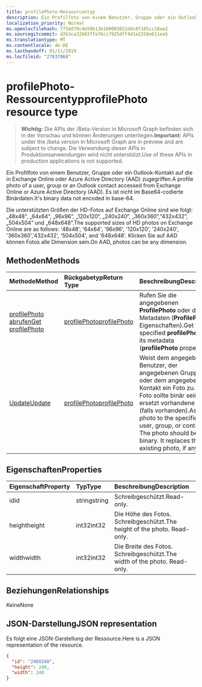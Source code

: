 ```yaml
---
title: profilePhoto-Ressourcentyp
description: Ein Profilfoto von einem Benutzer, Gruppe oder ein Outlook-Kontakt auf die in Exchange Online oder Azure Active Directory (AAD) zugegriffen. Es ist nicht im Base64-codierte Binärdaten.
localization_priority: Normal
ms.openlocfilehash: 7754d70c4e59b13b1b0003022ddc0f185cc18ae2
ms.sourcegitcommit: d2b3ca32602ffa76cc7925d7f4d1e2258e611ea5
ms.translationtype: MT
ms.contentlocale: de-DE
ms.lasthandoff: 01/11/2019
ms.locfileid: "27837068"
---
```

# <a name="profilephoto-resource-type"></a><span data-ttu-id="7dd17-104">profilePhoto-Ressourcentyp</span><span class="sxs-lookup"><span data-stu-id="7dd17-104">profilePhoto resource type</span></span>

> <span data-ttu-id="7dd17-105">**Wichtig:** Die APIs der /Beta-Version in Microsoft Graph befinden sich in der Vorschau und können Änderungen unterliegen.</span><span class="sxs-lookup"><span data-stu-id="7dd17-105">**Important:** APIs under the /beta version in Microsoft Graph are in preview and are subject to change.</span></span> <span data-ttu-id="7dd17-106">Die Verwendung dieser APIs in Produktionsanwendungen wird nicht unterstützt.</span><span class="sxs-lookup"><span data-stu-id="7dd17-106">Use of these APIs in production applications is not supported.</span></span>

<span data-ttu-id="7dd17-107">Ein Profilfoto von einem Benutzer, Gruppe oder ein Outlook-Kontakt auf die in Exchange Online oder Azure Active Directory (AAD) zugegriffen.</span><span class="sxs-lookup"><span data-stu-id="7dd17-107">A profile photo of a user, group or an Outlook contact accessed from Exchange Online or Azure Active Directory (AAD).</span></span> <span data-ttu-id="7dd17-108">Es ist nicht im Base64-codierte Binärdaten.</span><span class="sxs-lookup"><span data-stu-id="7dd17-108">It's binary data not encoded in base-64.</span></span>

<span data-ttu-id="7dd17-109">Die unterstützten Größen der HD-Fotos auf Exchange Online sind wie folgt: „48x48“, „64x64“, „96x96“, „120x120“, „240x240“, „360x360“,“432x432“, „504x504“ und „648x648“.</span><span class="sxs-lookup"><span data-stu-id="7dd17-109">The supported sizes of HD photos on Exchange Online are as follows: '48x48', '64x64', '96x96', '120x120', '240x240', '360x360','432x432', '504x504', and '648x648'.</span></span> <span data-ttu-id="7dd17-110">Klicken Sie auf AAD können Fotos alle Dimension sein.</span><span class="sxs-lookup"><span data-stu-id="7dd17-110">On AAD, photos can be any dimension.</span></span>

## <a name="methods"></a><span data-ttu-id="7dd17-111">Methoden</span><span class="sxs-lookup"><span data-stu-id="7dd17-111">Methods</span></span>

| <span data-ttu-id="7dd17-112">Methode</span><span class="sxs-lookup"><span data-stu-id="7dd17-112">Method</span></span>       | <span data-ttu-id="7dd17-113">Rückgabetyp</span><span class="sxs-lookup"><span data-stu-id="7dd17-113">Return Type</span></span>  |<span data-ttu-id="7dd17-114">Beschreibung</span><span class="sxs-lookup"><span data-stu-id="7dd17-114">Description</span></span>|
|:---------------|:--------|:----------|
|[<span data-ttu-id="7dd17-115">profilePhoto abrufen</span><span class="sxs-lookup"><span data-stu-id="7dd17-115">Get profilePhoto</span></span>](../api/profilephoto-get.md) | [<span data-ttu-id="7dd17-116">profilePhoto</span><span class="sxs-lookup"><span data-stu-id="7dd17-116">profilePhoto</span></span>](profilephoto.md) |<span data-ttu-id="7dd17-117">Rufen Sie die angegebenen **ProfilePhoto** oder der Metadaten (**ProfilePhoto** Eigenschaften).</span><span class="sxs-lookup"><span data-stu-id="7dd17-117">Get the specified **profilePhoto** or its metadata (**profilePhoto** properties).</span></span> |
|[<span data-ttu-id="7dd17-118">Update</span><span class="sxs-lookup"><span data-stu-id="7dd17-118">Update</span></span>](../api/profilephoto-update.md) | [<span data-ttu-id="7dd17-119">profilePhoto</span><span class="sxs-lookup"><span data-stu-id="7dd17-119">profilePhoto</span></span>](profilephoto.md)  |<span data-ttu-id="7dd17-p105">Weist dem angegebenen Benutzer, der angegebenen Gruppe oder dem angegebenen Kontakt ein Foto zu. Das Foto sollte binär sein. Es ersetzt vorhandene Fotos (falls vorhanden).</span><span class="sxs-lookup"><span data-stu-id="7dd17-p105">Assign a photo to the specified user, group, or contact. The photo should be in binary. It replaces the existing photo, if any.</span></span> |

## <a name="properties"></a><span data-ttu-id="7dd17-123">Eigenschaften</span><span class="sxs-lookup"><span data-stu-id="7dd17-123">Properties</span></span>
| <span data-ttu-id="7dd17-124">Eigenschaft</span><span class="sxs-lookup"><span data-stu-id="7dd17-124">Property</span></span>     | <span data-ttu-id="7dd17-125">Typ</span><span class="sxs-lookup"><span data-stu-id="7dd17-125">Type</span></span>   |<span data-ttu-id="7dd17-126">Beschreibung</span><span class="sxs-lookup"><span data-stu-id="7dd17-126">Description</span></span>|
|:---------------|:--------|:----------|
|<span data-ttu-id="7dd17-127">id</span><span class="sxs-lookup"><span data-stu-id="7dd17-127">id</span></span>|<span data-ttu-id="7dd17-128">string</span><span class="sxs-lookup"><span data-stu-id="7dd17-128">string</span></span>|<span data-ttu-id="7dd17-129">Schreibgeschützt.</span><span class="sxs-lookup"><span data-stu-id="7dd17-129">Read-only.</span></span>|
|<span data-ttu-id="7dd17-130">height</span><span class="sxs-lookup"><span data-stu-id="7dd17-130">height</span></span>|<span data-ttu-id="7dd17-131">int32</span><span class="sxs-lookup"><span data-stu-id="7dd17-131">int32</span></span>|<span data-ttu-id="7dd17-p106">Die Höhe des Fotos. Schreibgeschützt.</span><span class="sxs-lookup"><span data-stu-id="7dd17-p106">The height of the photo. Read-only.</span></span>|
|<span data-ttu-id="7dd17-134">width</span><span class="sxs-lookup"><span data-stu-id="7dd17-134">width</span></span>|<span data-ttu-id="7dd17-135">int32</span><span class="sxs-lookup"><span data-stu-id="7dd17-135">int32</span></span>|<span data-ttu-id="7dd17-p107">Die Breite des Fotos. Schreibgeschützt.</span><span class="sxs-lookup"><span data-stu-id="7dd17-p107">The width of the photo. Read-only.</span></span>|

## <a name="relationships"></a><span data-ttu-id="7dd17-138">Beziehungen</span><span class="sxs-lookup"><span data-stu-id="7dd17-138">Relationships</span></span>
<span data-ttu-id="7dd17-139">Keine</span><span class="sxs-lookup"><span data-stu-id="7dd17-139">None</span></span>


## <a name="json-representation"></a><span data-ttu-id="7dd17-140">JSON-Darstellung</span><span class="sxs-lookup"><span data-stu-id="7dd17-140">JSON representation</span></span>

<span data-ttu-id="7dd17-141">Es folgt eine JSON-Darstellung der Ressource.</span><span class="sxs-lookup"><span data-stu-id="7dd17-141">Here is a JSON representation of the resource.</span></span>

<!-- {
  "blockType": "resource",
  "optionalProperties": [

  ],
  "keyProperty": "id",
  "@odata.type": "microsoft.graph.profilePhoto"
}-->

```json
{
  "id": "240X240",
  "height": 240,
  "width": 240
}

```
<!-- uuid: 8fcb5dbc-d5aa-4681-8e31-b001d5168d79
2015-10-25 14:57:30 UTC -->
<!-- {
  "type": "#page.annotation",
  "description": "profilePhoto resource",
  "keywords": "",
  "section": "documentation",
  "tocPath": ""
}-->
